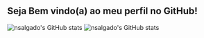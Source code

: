 ## Seja Bem vindo(a) ao meu perfil no GitHub!

![nsalgado's GitHub stats](https://github-readme-stats.vercel.app/api?username=nsalgado2000&show_icons=true&theme=catppuccin_mocha)
![nsalgado's GitHub stats](https://github-readme-stats.vercel.app/api/top-langs/?username=nsalgado2000&layout=compact&langs_count=16&themecatppuccin_mocha")
 

